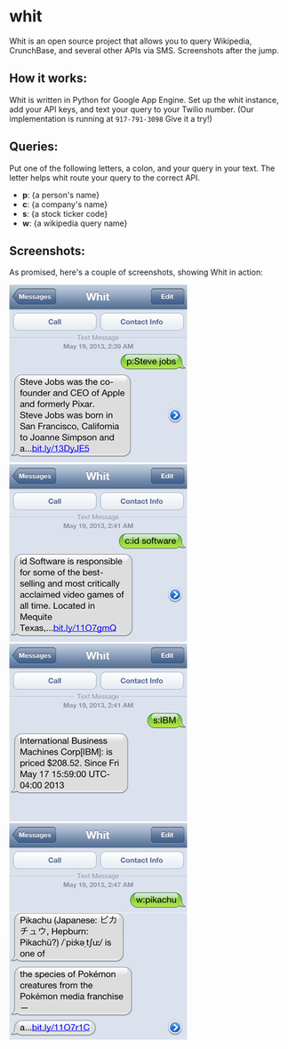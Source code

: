 whit
====

Whit is an open source project that allows you to query Wikipedia, CrunchBase, and several other APIs via SMS. Screenshots after the jump.


How it works:
---

Whit is written in Python for Google App Engine. Set up the whit instance, add your API keys, and text your query to your Twilio number. (Our implementation is running at `917-791-3098` Give it a try!)


Queries:
---

Put one of the following letters, a colon, and your query in your text. The letter helps whit route your query to the correct API.

- **p**: {a person's name}
- **c**: {a company's name}
- **s**: {a stock ticker code}
- **w**: {a wikipedia query name}

Screenshots:
---

As promised, here's a couple of screenshots, showing Whit in action:

![Person](images/person.png)
![Company](images/company.png)
![Stock](images/stock.png)
![Wiki](images/wiki.png)

